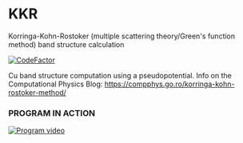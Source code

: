 # KKR
Korringa-Kohn-Rostoker (multiple scattering theory/Green's function method) band structure calculation

[![CodeFactor](https://www.codefactor.io/repository/github/aromanro/kkr/badge)](https://www.codefactor.io/repository/github/aromanro/kkr)

Cu band structure computation using a pseudopotential.
Info on the Computational Physics Blog: https://compphys.go.ro/korringa-kohn-rostoker-method/

### PROGRAM IN ACTION

[![Program video](https://img.youtube.com/vi/IzzmkKVNXsg/0.jpg)](https://youtu.be/IzzmkKVNXsg)


